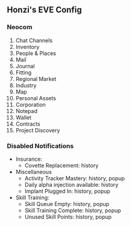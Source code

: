 Honzi's EVE Config
------------------

### Neocom
1. Chat Channels
2. Inventory
3. People & Places
4. Mail
5. Journal
6. Fitting
7. Regional Market
8. Industry
9. Map
10. Personal Assets
11. Corporation
12. Notepad
13. Wallet
14. Contracts
15. Project Discovery

### Disabled Notifications

* Insurance:
  * Covette Replacement: history
* Miscellaneous
  * Activity Tracker Mastery: history, popup
  * Daily alpha injection available: history
  * Implant Plugged In: history, popup
* Skill Training:
  * Skill Queue Empty: history, popup
  * Skill Training Complete: history, popup
  * Unused Skill Points: history, popup
